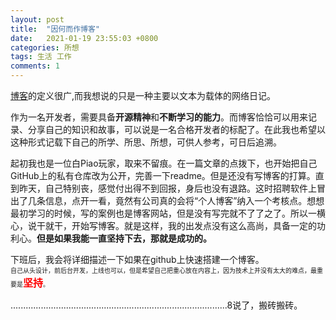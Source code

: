 ```yaml
---
layout: post
title:  "因何而作博客"
date:   2021-01-19 23:55:03 +0800
categories: 所想
tags: 生活 工作
comments: 1
---
```

 

[博客](https://baike.baidu.com/item/%E5%8D%9A%E5%AE%A2)的定义很广,而我想说的只是一种主要以文本为载体的网络日记。<br />

作为一名开发者，需要具备**开源精神**和**不断学习的能力**。而博客恰恰可以用来记录、分享自己的知识和故事，可以说是一名合格开发者的标配了。在此我也希望以这种形式记载下自己的所学、所思、所想，可供人参考，可日后追溯。<br />

起初我也是一位白Piao玩家，取来不留痕。在一篇文章的点拨下，也开始把自己GitHub上的私有仓库改为公开，完善一下readme。但是还没有写博客的打算。直到昨天，自己特别丧，感觉付出得不到回报，身后也没有退路。这时招聘软件上冒出了几条信息，点开一看，竟然有公司真的会将“个人博客”纳入一个考核点。想想最初学习的时候，写的案例也是博客网站，但是没有写完就不了了之了。所以一横心，说干就干，开始写博客。就是这样，我的出发点没有这么高尚，具备一定的功利心。**但是如果我能一直坚持下去，那就是成功的。**<br />

下班后，我会将详细描述一下如果在github上快速搭建一个博客。<br />
<font size=1>自己从头设计，前后台开发，上线也可以，但是希望自己把重心放在内容上，因为技术上并没有太大的难点，最重要是<font color="red" size=3>**坚持**</font>。</font><br />

......................................................................................8说了，搬砖搬砖。
